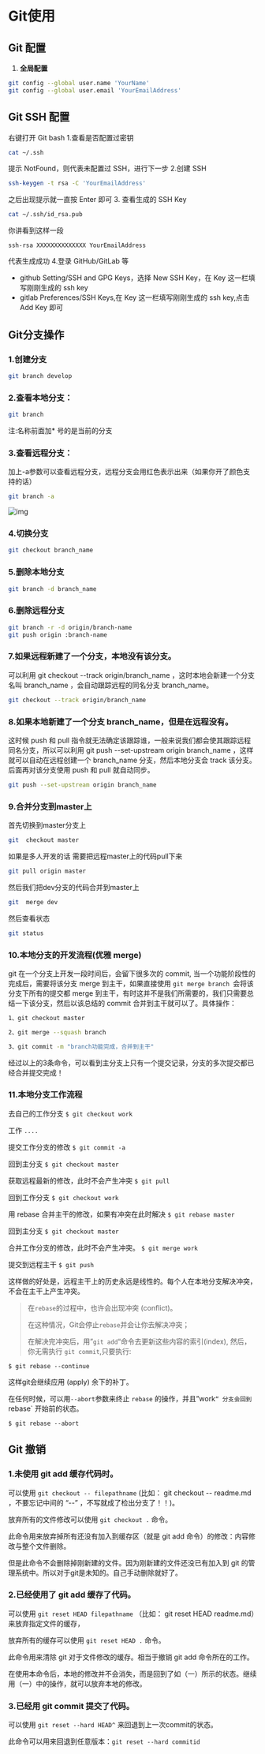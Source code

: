 # Git使用

## Git 配置
1. **全局配置**
```bash
git config --global user.name 'YourName'
git config --global user.email 'YourEmailAddress'
```

## Git SSH 配置
右键打开 Git bash
1.查看是否配置过密钥
```bash
cat ~/.ssh
```
提示 NotFound，则代表未配置过 SSH，进行下一步
2.创建 SSH
```bash
ssh-keygen -t rsa -C 'YourEmailAddress'
```
之后出现提示就一直按 Enter 即可
3. 查看生成的 SSH Key
```bash
cat ~/.ssh/id_rsa.pub
```
你讲看到这样一段
```
ssh-rsa XXXXXXXXXXXXXX YourEmailAddress
```
代表生成成功
4.登录 GitHub/GitLab 等
- github
 Setting/SSH and GPG Keys，选择 New SSH Key，在 Key 这一栏填写刚刚生成的 ssh key
- gitlab
 Preferences/SSH Keys,在 Key 这一栏填写刚刚生成的 ssh key,点击 Add Key 即可
## Git分支操作

### 1.创建分支

```bash
git branch develop
```

### 2.查看本地分支：

```bash
git branch
```

注:名称前面加* 号的是当前的分支

### 3.查看远程分支：

加上-a参数可以查看远程分支，远程分支会用红色表示出来（如果你开了颜色支持的话）

```bash
git branch -a
```

![img](https://img2018.cnblogs.com/blog/552373/201811/552373-20181113100106148-1793653825.png)

### 4.切换分支

```bash
git checkout branch_name
```

### 5.删除本地分支

```bash
git branch -d branch_name
```

### 6.删除远程分支

```bash
git branch -r -d origin/branch-name  
git push origin :branch-name 
```

### 7.如果远程新建了一个分支，本地没有该分支。

可以利用 git checkout --track origin/branch_name ，这时本地会新建一个分支名叫 branch_name ，会自动跟踪远程的同名分支 branch_name。

```bash
git checkout --track origin/branch_name
```

### 8.如果本地新建了一个分支 branch_name，但是在远程没有。

这时候 push 和 pull 指令就无法确定该跟踪谁，一般来说我们都会使其跟踪远程同名分支，所以可以利用 git push --set-upstream origin branch_name ，这样就可以自动在远程创建一个 branch_name 分支，然后本地分支会 track 该分支。后面再对该分支使用 push 和 pull 就自动同步。

```bash
git push --set-upstream origin branch_name
```

###  9.合并分支到master上

 首先切换到master分支上

```bash
git  checkout master
```

如果是多人开发的话 需要把远程master上的代码pull下来

```bash
git pull origin master
```

然后我们把dev分支的代码合并到master上

```bash
git  merge dev
```

然后查看状态

```bash
git status
```

### 10.本地分支的开发流程(优雅 merge)

git 在一个分支上开发一段时间后，会留下很多次的 commit, 当一个功能阶段性的完成后，需要将该分支 merge 到主干，如果直接使用 `git merge branch `会将该分支下所有的提交都 merge 到主干，有时这并不是我们所需要的，我们只需要总结一下该分支，然后以该总结的 commit 合并到主干就可以了。具体操作：

```bash
1、git checkout master 

2、git merge --squash branch

3、git commit -m "branch功能完成，合并到主干" 
```

经过以上的3条命令，可以看到主分支上只有一个提交记录，分支的多次提交都已经合并提交完成！

### 11.本地分支工作流程

去自己的工作分支
`$ git checkout work`

工作
`....`

提交工作分支的修改
`$ git commit -a`

回到主分支
`$ git checkout master`

获取远程最新的修改，此时不会产生冲突
`$ git pull`

回到工作分支
`$ git checkout work`

用 rebase 合并主干的修改，如果有冲突在此时解决
`$ git rebase master`

回到主分支
`$ git checkout master`

合并工作分支的修改，此时不会产生冲突。
`$ git merge work`

提交到远程主干
`$ git push`

这样做的好处是，远程主干上的历史永远是线性的。每个人在本地分支解决冲突，不会在主干上产生冲突。



> 在`rebase`的过程中，也许会出现冲突 (conflict)。
>
> 在这种情况，Git会停止`rebase`并会让你去解决冲突；
>
> 在解决完冲突后，用”`git add`“命令去更新这些内容的索引(index), 然后，你无需执行 `git commit`,只要执行:

```shell
$ git rebase --continue
```

这样git会继续应用 (apply) 余下的补丁。

在任何时候，可以用`--abort`参数来终止 `rebase` 的操作，并且”work`“ 分支会回到 `rebase` 开始前的状态。

```shell
$ git rebase --abort
```

## Git 撤销

### 1.未使用 git add 缓存代码时。

可以使用 `git checkout -- filepathname` (比如： git checkout -- readme.md ，不要忘记中间的 “--” ，不写就成了检出分支了！！)。

放弃所有的文件修改可以使用 `git checkout .` 命令。

此命令用来放弃掉所有还没有加入到缓存区（就是 git add 命令）的修改：内容修改与整个文件删除。

但是此命令不会删除掉刚新建的文件。因为刚新建的文件还没已有加入到 git 的管理系统中。所以对于git是未知的。自己手动删除就好了。

### 2.已经使用了 git add 缓存了代码。

可以使用 `git reset HEAD filepathname` （比如： git reset HEAD readme.md）来放弃指定文件的缓存，

放弃所有的缓存可以使用 `git reset HEAD .` 命令。

此命令用来清除 git 对于文件修改的缓存。相当于撤销 git add 命令所在的工作。

在使用本命令后，本地的修改并不会消失，而是回到了如（一）所示的状态。继续用（一）中的操作，就可以放弃本地的修改。

### 3.已经用 git commit 提交了代码。

可以使用 `git reset --hard HEAD^` 来回退到上一次commit的状态。

此命令可以用来回退到任意版本：`git reset --hard commitid` 
